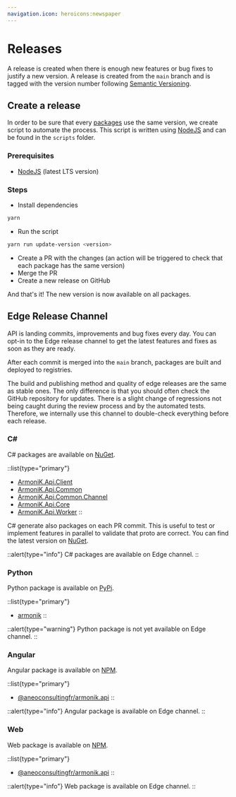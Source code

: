 ```yaml
---
navigation.icon: heroicons:newspaper
---
```


# Releases

A release is created when there is enough new features or bug fixes to justify a new version. A release is created from the `main` branch and is tagged with the version number following [Semantic Versioning](https://semver.org/).

## Create a release

In order to be sure that every [packages](/guide/packages) use the same version, we create script to automate the process. This script is written using [NodeJS](https://nodejs.org/en/) and can be found in the `scripts` folder.

### Prerequisites

- [NodeJS](https://nodejs.org/en/) (latest LTS version)

### Steps

- Install dependencies

```bash
yarn
```

- Run the script

```bash
yarn run update-version <version>
```

- Create a PR with the changes (an action will be triggered to check that each package has the same version)
- Merge the PR
- Create a new release on GitHub

And that's it! The new version is now available on all packages.

## Edge Release Channel

API is landing commits, improvements and bug fixes every day. You can opt-in to the Edge release channel to get the latest features and fixes as soon as they are ready.

After each commit is merged into the `main` branch, packages are built and deployed to registries.

The build and publishing method and quality of edge releases are the same as stable ones. The only difference is that you should often check the GitHub repository for updates. There is a slight change of regressions not being caught during the review process and by the automated tests. Therefore, we internally use this channel to double-check everything before each release.

### C#

C# packages are available on [NuGet](https://www.nuget.org).

::list{type="primary"}
- [ArmoniK.Api.Client](https://www.nuget.org/packages/ArmoniK.Api.Client/)
- [ArmoniK.Api.Common](https://www.nuget.org/packages/ArmoniK.Api.Common/)
- [ArmoniK.Api.Common.Channel](https://www.nuget.org/packages/ArmoniK.Api.Common.Channel/)
- [ArmoniK.Api.Core](https://www.nuget.org/packages/ArmoniK.Api.Core/)
- [ArmoniK.Api.Worker](https://www.nuget.org/packages/ArmoniK.Api.Worker/)
::

C# generate also packages on each PR commit. This is useful to test or implement features in parallel to validate that proto are correct. You can find the latest version on [NuGet](https://www.nuget.org/profiles/ANEO).

::alert{type="info"}
C# packages are available on Edge channel.
::

### Python

Python package is available on [PyPi](https://pypi.org/).

::list{type="primary"}
- [armonik](https://pypi.org/project/armonik/)
::

::alert{type="warning"}
Python package is not yet available on Edge channel.
::

### Angular

Angular package is available on [NPM](https://www.npmjs.com).

::list{type="primary"}
- [@aneoconsultingfr/armonik.api](https://www.npmjs.com/package/@aneoconsultingfr/armonik.api.angular)
::

::alert{type="info"}
Angular package is available on Edge channel.
::

### Web

Web package is available on [NPM](https://www.npmjs.com).

::list{type="primary"}
- [@aneoconsultingfr/armonik.api](https://www.npmjs.com/package/@aneoconsultingfr/armonik.api)
::

::alert{type="info"}
Web package is available on Edge channel.
::
